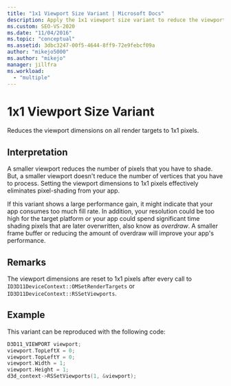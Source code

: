 ```yaml
---
title: "1x1 Viewport Size Variant | Microsoft Docs"
description: Apply the 1x1 viewport size variant to reduce the viewport dimensions on all render targets to 1x1 pixels.
ms.custom: SEO-VS-2020
ms.date: "11/04/2016"
ms.topic: "conceptual"
ms.assetid: 3dbc3247-00f5-4644-8ff9-72e9febcf09a
author: "mikejo5000"
ms.author: "mikejo"
manager: jillfra
ms.workload:
  - "multiple"
---
```

# 1x1 Viewport Size Variant
Reduces the viewport dimensions on all render targets to 1x1 pixels.

## Interpretation
 A smaller viewport reduces the number of pixels that you have to shade. But, a smaller viewport doesn't reduce the number of vertices that you have to process. Setting the viewport dimensions to 1x1 pixels effectively eliminates pixel-shading from your app.

 If this variant shows a large performance gain, it might indicate that your app consumes too much fill rate. In addition, your resolution could be too high for the target platform or  your app could spend significant time shading pixels that are later overwritten, also know as *overdraw*. A smaller frame buffer or reducing the amount of overdraw will improve your app's performance.

## Remarks
 The viewport dimensions are reset to 1x1 pixels after every call to `ID3D11DeviceContext::OMSetRenderTargets` or `ID3D11DeviceContext::RSSetViewports`.

## Example
 This variant can be reproduced with the following code:

```cpp
D3D11_VIEWPORT viewport;
viewport.TopLeftX = 0;
viewport.TopLeftY = 0;
viewport.Width = 1;
viewport.Height = 1;
d3d_context->RSSetViewports(1, &viewport);
```
